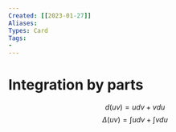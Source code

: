 ```yaml
---
Created: [[2023-01-27]]
Aliases: 
Types: Card
Tags: 
- 
---
```

# Integration by parts
$$d(uv)=udv+vdu$$
$$\Delta(uv)=\int udv+\int vdu$$

